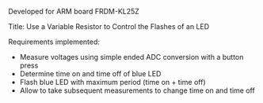 Developed for ARM board FRDM-KL25Z

Title: Use a Variable Resistor to Control the Flashes of an LED

Requirements implemented:
- Measure voltages using simple ended ADC conversion with a button press
- Determine time on and time off of blue LED
- Flash blue LED with maximum period (time on + time off)
- Allow to take subsequent measurements to change time on and time off
